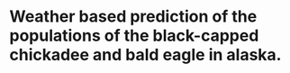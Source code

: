 # Weather based prediction of the populations of the black-capped chickadee and bald eagle in alaska.
